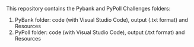 This repository contains the Pybank and PyPoll Challenges folders:

1. PyBank folder: code (with Visual Studio Code), output (.txt format) and Resources
2. PyPoll folder: code (with Visual Studio Code), output (.txt format) and Resources
